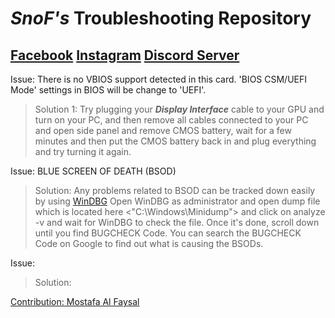 # **_SnoF's_ Troubleshooting Repository**  

## **[Facebook](https://www.facebook.com/snof69)   [Instagram](https://www.instagram.com/snof.gg)   [Discord Server](https://discord.gg/EUATtbzP)**

Issue: There is no VBIOS support detected in this card. 'BIOS CSM/UEFI Mode' settings in BIOS will be change to 'UEFI'.
>Solution 1: Try plugging your **_Display Interface_** cable to your GPU and turn on your PC, and then remove all cables connected to your PC and open side panel and remove CMOS battery, wait for a few minutes and then put the CMOS battery back in and plug everything and try turning it again.

Issue: BLUE SCREEN OF DEATH (BSOD)
>Solution: Any problems related to BSOD can be tracked down easily by using [WinDBG](https://apps.microsoft.com/store/detail/windbg-preview/9PGJGD53TN86)
>Open WinDBG as administrator and open dump file which is located here <"C:\Windows\Minidump\"> and click on analyze -v and wait for WinDBG to check the file. Once it's done, scroll down until you find BUGCHECK Code. You can search the BUGCHECK Code on Google to find out what is causing the BSODs.

Issue:
> Solution:

[Contribution: Mostafa Al Faysal](CONTRIBUTING.md)
